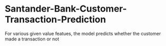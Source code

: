 # Santander-Bank-Customer-Transaction-Prediction
For various given value featues, the model predicts whether the customer made a transaction or not
